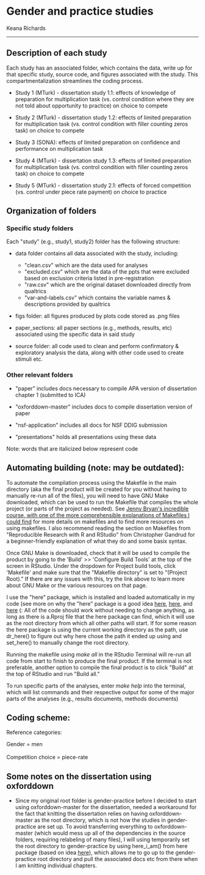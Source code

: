 # Gender and practice studies 

Keana Richards 

--- 

## Description of each study

Each study has an associated folder, which contains the data, write up for that specific study, source code, and figures associated with the study. This compartmentalization streamlines the coding process.  

- Study 1 (MTurk) - dissertation study 1.1: effects of knowledge of preparation for multiplication task (vs. control condition where they are not told about opportunity to practice) on choice to compete

- Study 2 (MTurk) - dissertation study 1.2: effects of limited preparation for multiplication task (vs. control condition with filler counting zeros task) on choice to compete

- Study 3 (SONA): effects of limited preparation on confidence and performance on multiplication task 

- Study 4 (MTurk) - dissertation study 1.3: effects of limited preparation for multiplication task (vs. control condition with filler counting zeros task) on choice to compete

- Study 5 (MTurk) - dissertation study 2.1: effects of forced competition (vs. control under piece rate payment) on choice to practice 

## Organization of folders

### Specific study folders 

Each "study" (e.g., study1, study2) folder has the following structure: 

- data folder contains all data associated with the study, including: 
    - "clean.csv" which are the data used for analyses
    - "excluded.csv" which are the data of the ppts that were excluded based on exclusion criteria listed in pre-registration
    - "raw.csv" which are the original dataset downloaded directly from qualtrics
    - "var-and-labels.csv" which contains the variable names & descriptions provided by qualtrics 

- figs folder: all figures produced by plots code stored as .png files

- paper_sections: all paper sections (e.g., methods, results, etc) associated using the specific data in said study

- source folder: all code used to clean and perform confirmatory & exploratory analysis the data, along with other code used to create stimuli etc.  


### Other relevant folders 

- "paper" includes docs necessary to compile APA version of dissertation chapter 1 (submitted to ICA)

- "oxforddown-master" includes docs to compile dissertation version of paper 

- "nsf-application" includes all docs for NSF DDIG submission

- "presentations" holds all presentations using these data 


Note: words that are italicized below represent code   

## Automating building (note: may be outdated): 
 
To automate the compilation process using the Makefile in the main directory (aka the final product will be created for you without having to manually re-run all of the files), you will need to have GNU Make downloaded, which can be used to run the Makefile that compiles the whole project (or parts of the project as needed). See [Jenny Bryan's incredible course, with one of the more comprehensible explanations of Makefiles I could find](https://stat545.com/automation-overview.html) for more details on makefiles and to find more resources on using makefiles. 
I also recommend reading the section on Makefiles from "Reproducible Research with R and RStudio" from Christopher Gandrud for a beginner-friendly explanation of what they do and some basix syntax. 

Once GNU Make is downloaded, check that it will be used to compile the product by going to the 'Build' >> 'Configure Build Tools' at the top of the screen in RStudio. Under the dropdown for Project build tools, click 'Makefile' and make sure that the "Makefile directory" is set to "(Project Root)." If there are any issues with this, try the link above to learn more about GNU Make or the various resources on that page. 

I use the "here" package, which is installed and loaded automatically in my code (see more on why the "here" package is a good idea [here](http://jenrichmond.rbind.io/post/how-to-use-the-here-package/), [here](https://github.com/jennybc/here_here), and [here](https://malco.io/2018/11/05/why-should-i-use-the-here-package-when-i-m-already-using-projects/) (: 
All of the code should work without needing to change anything, as long as there is a.Rproj file that the here package can find, which it will use as the root directory from which all other paths will start. If for some reason the here package is using the current working directory as the path, use dr_here() to figure out why here chose the path it ended up using and set_here() to manually change the root directory. 

Running the makefile using *make all* in the RStudio Terminal will re-run all code from start to finish to produce the final product. If the terminal is not preferable, another option to compile the final product is to click "Build" at the top of RStudio and run "Build all."

To run specific parts of the analyses, enter *make help* into the terminal, which will list commands and their respective output for some of the major parts of the analyses (e.g., results documents, methods documents) 

## Coding scheme:

Reference categories: 

Gender = men <br><br>
Competition choice = piece-rate 


## Some notes on the dissertation using oxforddown 

- Since my original root folder is gender-practice before I decided to start using oxforddown-master for the dissertation, needed a workaround for the fact that knitting the dissertation relies on having oxforddown-master as the root directory, which is not how the studies in gender-practice are set up. To avoid transferring everything to oxforddown-master (which would mess up all of the dependencies in the source folders, requiring relabeling of many files), I will using temporarily set the root directory to gender-practice by using here_i_am() from here package (based on idea [here](https://stackoverflow.com/questions/51712725/use-the-here-function-to-go-up-a-level-above-root-directory)), which allows me to go up to the gender-practice root directory and pull the associated docs etc from there when I am knitting individual chapters.  

